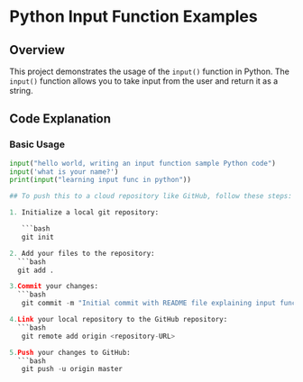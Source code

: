 # Python Input Function Examples

## Overview

This project demonstrates the usage of the `input()` function in Python. The `input()` function allows you to take input from the user and return it as a string.

## Code Explanation

### Basic Usage

```python
input("hello world, writing an input function sample Python code")
input('what is your name?')
print(input("learning input func in python"))

## To push this to a cloud repository like GitHub, follow these steps:

1. Initialize a local git repository:

   ```bash
   git init

2. Add your files to the repository:
  ```bash
  git add .

3.Commit your changes:
  ```bash
   git commit -m "Initial commit with README file explaining input function in Python"

4.Link your local repository to the GitHub repository:
  ```bash 
   git remote add origin <repository-URL>

5.Push your changes to GitHub:
  ```bash
   git push -u origin master
